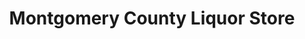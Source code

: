 ---
title: "Montgomery County Liquor Store"
url: /bethesda/montgomery-county-liquor-store/
shop: alcohol
---